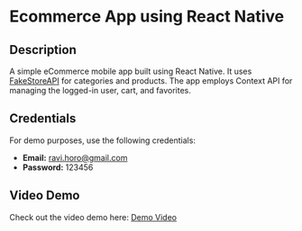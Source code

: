 # Ecommerce App using React Native

## Description

A simple eCommerce mobile app built using React Native. It uses [FakeStoreAPI](https://fakestoreapi.com) for categories and products. The app employs Context API for managing the logged-in user, cart, and favorites.

## Credentials

For demo purposes, use the following credentials:

- **Email:** ravi.horo@gmail.com
- **Password:** 123456

## Video Demo

Check out the video demo here: [Demo Video](https://drive.google.com/file/d/153-7LVHgVpoJy8SYGDwt37BcrjJdfstN/view?usp=drive_link)
